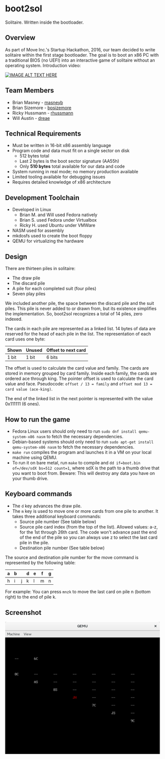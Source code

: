 # boot2sol

Solitaire. Written inside the bootloader.

## Overview
As part of Move Inc.'s Startup Hackathon, 2016, our team decided to write
solitaire within the first stage bootloader. The goal is to boot an x86
PC with a traditional BIOS (no UEFI) into an interactive game of solitaire
without an operating system. Introduction video:

[![IMAGE ALT TEXT HERE](http://img.youtube.com/vi/3hT80P14Tz8/0.jpg)](http://www.youtube.com/watch?v=3hT80P14Tz8)

## Team Members
* Brian Masney - [masneyb](https://github.com/masneyb)
* Brian Sizemore - [bpsizemore](https://github.com/bpsizemore)
* Ricky Hussmann - [rhussmann](https://github.com/rhussmann)
* Will Austin - [dreae](https://github.com/dreae)

## Technical Requirements
* Must be written in 16-bit x86 assembly language
* Program code and data must fit on a single sector on disk
  * 512 bytes total
  * Last 2 bytes is the boot sector signature (AA55h)
  * Only **510 bytes** total available for our data and code
* System running in real mode; no memory production available
* Limited tooling available for debugging issues
* Requires detailed knowledge of x86 architecture

## Development Toolchain
* Developed in Linux
  * Brian M. and Will used Fedora natively
  * Brian S. used Fedora under Virtualbox
  * Ricky H. used Ubuntu under VMWare
* NASM used for assembly
* mkdosfs used to create the boot floppy
* QEMU for virtualizing the hardware


## Design
There are thirteen piles in solitaire:
* The draw pile
* The discard pile
* A pile for each completed suit (four piles)
* Seven play piles

We included another pile, the space between the discard pile and the suit piles.
This pile is never added to or drawn from, but its existence simplifies the
implementation. So, boot2sol recognizes a total of 14 piles, zero indexed.

The cards in each pile are represented as a linked list. 14 bytes of data are
reserved for the head of each pile in the list. The representation of each
card uses one byte:

Shown | Unused | Offset to next card
------|--------|--------------------
1 bit | 1 bit  | 6 bits

The offset is used to calculate the card value and family. The cards are stored
in memory grouped by card family. Inside each family, the cards are ordered ace
through king. The pointer offset is used to calculate the card value and face.
Pseudocode: `offset / 13 = family` and `offset mod 13 = card value (ace-king)`.

The end of the linked list in the next pointer is represented with the value
0x111111 (6 ones).


## How to run the game

* Fedora Linux users should only need to run `sudo dnf install qemu-system-x86 nasm`
  to fetch the necessary dependencies.
* Debian-based systems should only need to run `sudo apt-get install qemu-system-x86 nasm`
  to fetch the necessary dependencies.
* `make run` compiles the program and launches it in a VM on your local machine using QEMU.
* To run it on bare metal, run `make` to compile and `dd if=boot.bin of=/dev/sdX bs=512 count=1`,
  where sdX is the path to a thumb drive that you want to boot from. Beware: This will
  destroy any data you have on your thumb drive.


## Keyboard commands
* The `d` key advances the draw pile.
* The `m` key is used to move one or more cards from one pile to another. It takes three additional keyboard commands:
  * Source pile number (See table below)
  * Source pile card index (from the top of the list). Allowed values: a-z, for the 1st through 26th card. The code won't advance past the end of the end of the pile so you can always use z to select the last card pile in the pile.
  * Destination pile number (See table below)

The source and destination pile number for the move command is represented
by the following table:

 a | b |   | d | e | f | g
---|---|---|---|---|---|---
 h | i | j | k | l | m | n

For example: You can press `mnzk` to move the last card on pile n (bottom right) to the end of pile k.


## Screenshot

![boot2sol initial page](images/boot2sol-initial-startup.png "boot2sol initial page")

